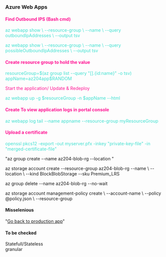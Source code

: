 ### **Azure Web Apps**
####  <span style="color: DeepPink;">Find Outbound IPS (Bash cmd)</span></u>
<p>
<span style="color: Turquoise ;">
az webapp show \ --resource-group <group_name> \
    --name <app_name> \ 
    --query outboundIpAddresses \
    --output tsv
    </span>
</p>

<p>
<span style="color: Turquoise ;">
az webapp show \
    --resource-group <group_name> \ 
    --name <app_name> \ 
    --query possibleOutboundIpAddresses \
    --output tsv
</span>
</p>

#### <span style="color: DeepPink;">Create resource group to hold the value</span>
<p>
<span style="color: Turquoise ;">
resourceGroup=$(az group list --query "[].{id:name}" -o tsv)
appName=az204app$RANDOM 
</span>
</p>

<span style="color: DeepPink;">Start the application/ Update & Redeploy</span>
<p>
<span style="color: Turquoise ;">
az webapp up -g $resourceGroup -n $appName --html
</span>
</p>

#### <span style="color: DeepPink;">Create To view application logs in portal console</span>
<p>
<span style="color: Turquoise ;">
az webapp log tail --name appname --resource-group myResourceGroup
</span>
</p>

#### <span style="color: DeepPink;">Upload a certificate</span>
<p>
<span style="color: Turquoise ;">
openssl pkcs12 -export -out myserver.pfx -inkey "private-key-file" -in "merged-certificate-file"
</span>
</p>

<p> "az group create --name az204-blob-rg --location <myLocation>"
</p>

<p>az storage account create --resource-group az204-blob-rg --name \
<myStorageAcct> --location <myLocation> \ 
--kind BlockBlobStorage --sku Premium_LRS</p>

<p>az group delete --name az204-blob-rg --no-wait 
</p>

<p>
az storage account management-policy create \
    --account-name <storage-account> \
    --policy @policy.json \
    --resource-group <resource-group>
    </p>
    
#### Misselenious
"<a href="<webappname>.azurewebsites.net/?x-ms-routing-name=self">Go back to production app</a>"</br>

#### To be checked
Statefull/Stateless</br>
granular</br>


